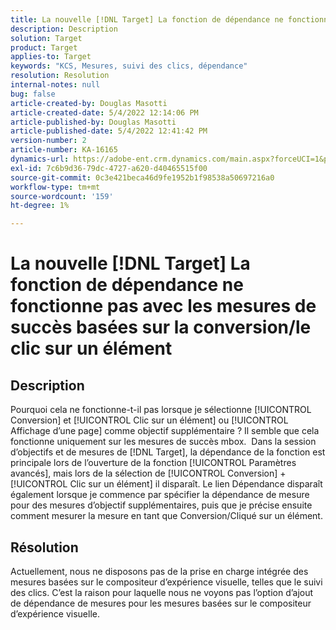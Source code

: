 ```yaml
---
title: La nouvelle [!DNL Target] La fonction de dépendance ne fonctionne pas avec les mesures de succès basées sur la conversion/le clic sur un élément
description: Description
solution: Target
product: Target
applies-to: Target
keywords: "KCS, Mesures, suivi des clics, dépendance"
resolution: Resolution
internal-notes: null
bug: false
article-created-by: Douglas Masotti
article-created-date: 5/4/2022 12:14:06 PM
article-published-by: Douglas Masotti
article-published-date: 5/4/2022 12:41:42 PM
version-number: 2
article-number: KA-16165
dynamics-url: https://adobe-ent.crm.dynamics.com/main.aspx?forceUCI=1&pagetype=entityrecord&etn=knowledgearticle&id=3d4781ad-a3cb-ec11-a7b6-6045bd00d7cd
exl-id: 7c6b9d36-79dc-4727-a620-d40465515f00
source-git-commit: 0c3e421beca46d9fe1952b1f98538a50697216a0
workflow-type: tm+mt
source-wordcount: '159'
ht-degree: 1%

---
```


# La nouvelle [!DNL Target] La fonction de dépendance ne fonctionne pas avec les mesures de succès basées sur la conversion/le clic sur un élément

## Description


Pourquoi cela ne fonctionne-t-il pas lorsque je sélectionne [!UICONTROL Conversion] et [!UICONTROL Clic sur un élément] ou [!UICONTROL Affichage d’une page] comme objectif supplémentaire ? Il semble que cela fonctionne uniquement sur les mesures de succès mbox. 
Dans la session d’objectifs et de mesures de [!DNL Target], la dépendance de la fonction est principale lors de l’ouverture de la fonction [!UICONTROL Paramètres avancés], mais lors de la sélection de [!UICONTROL Conversion] + [!UICONTROL Clic sur un élément] il disparaît. Le lien Dépendance disparaît également lorsque je commence par spécifier la dépendance de mesure pour des mesures d’objectif supplémentaires, puis que je précise ensuite comment mesurer la mesure en tant que Conversion/Cliqué sur un élément.


## Résolution


Actuellement, nous ne disposons pas de la prise en charge intégrée des mesures basées sur le compositeur d’expérience visuelle, telles que le suivi des clics. C’est la raison pour laquelle nous ne voyons pas l’option d’ajout de dépendance de mesures pour les mesures basées sur le compositeur d’expérience visuelle.
